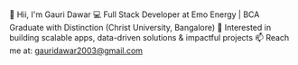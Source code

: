 👋 Hii, I'm Gauri Dawar
💻 Full Stack Developer at Emo Energy | BCA Graduate with Distinction (Christ University, Bangalore)
🚀 Interested in building scalable apps, data-driven solutions & impactful projects
📫 Reach me at: gauridawar2003@gmail.com
